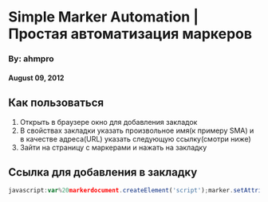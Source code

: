 # Simple Marker Automation | Простая автоматизация маркеров
### By: ahmpro
#### August 09, 2012

## Как пользоваться
1. Открыть в браузере окно для добавления закладок
2. В свойствах закладки указать произвольное имя(к примеру SMA) и в качестве адреса(URL) указать следующую ссылку(смотри ниже)
3. Зайти на страницу с маркерами и нажать на закладку
## Ссылка для добавления в закладку
```javascript
javascript:var%20markerdocument.createElement('script');marker.setAttribute('src','https://raw.github.com/ahmpro/simple-marker-automation/master/simple-marker-automation.js');document.body.appendChild(marker);
```